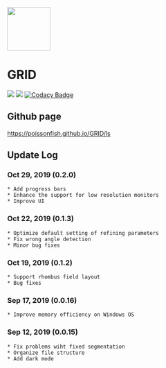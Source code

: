 <img src = "res/GRID_logo.png" width = 100>

# GRID
![](https://img.shields.io/pypi/v/photo_grid)
![](https://img.shields.io/pypi/dm/photo_grid)
[![Codacy Badge](https://api.codacy.com/project/badge/Grade/626008b19df543ecb33a78e8f82f5e91)](https://www.codacy.com/manual/Poissonfish/photo_grid?utm_source=github.com&amp;utm_medium=referral&amp;utm_content=Poissonfish/photo_grid&amp;utm_campaign=Badge_Grade)


## Github page

https://poissonfish.github.io/GRID/ls

## Update Log

### Oct 29, 2019 (0.2.0)
    * Add progress bars
    * Enhance the support for low resolution monitors
    * Improve UI
  
### Oct 22, 2019 (0.1.3)
    * Optimize default setting of refining parameters
    * Fix wrong angle detection
    * Minor bug fixes

### Oct 19, 2019 (0.1.2)
    * Support rhombus field layout
    * Bug fixes

### Sep 17, 2019 (0.0.16)
    * Improve memory efficiency on Windows OS

### Sep 12, 2019 (0.0.15)
    * Fix problems wiht fixed segmentation
    * Organize file structure
    * Add dark mode
